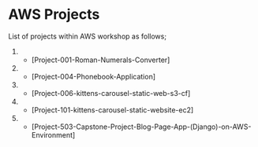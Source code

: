 # AWS Projects

List of projects within AWS workshop as follows;

1. - [Project-001-Roman-Numerals-Converter]

2. - [Project-004-Phonebook-Application]

3. - [Project-006-kittens-carousel-static-web-s3-cf]

4. - [Project-101-kittens-carousel-static-website-ec2]

5. - [Project-503-Capstone-Project-Blog-Page-App-(Django)-on-AWS-Environment]
